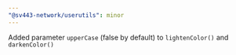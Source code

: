 ```yaml
---
"@sv443-network/userutils": minor
---
```


Added parameter `upperCase` (false by default) to `lightenColor()` and `darkenColor()`
